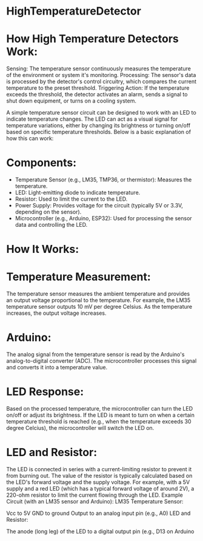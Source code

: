 # HighTemperatureDetector
# How High Temperature Detectors Work:
Sensing: The temperature sensor continuously measures the temperature of the environment or system it's monitoring.
Processing: The sensor's data is processed by the detector's control circuitry, which compares the current temperature to the preset threshold.
Triggering Action: If the temperature exceeds the threshold, the detector activates an alarm, sends a signal to shut down equipment, or turns on a cooling system.


A simple temperature sensor circuit can be designed to work with an LED to indicate temperature changes. The LED can act as a visual signal for temperature variations, either by changing its brightness or turning on/off based on specific temperature thresholds. Below is a basic explanation of how this can work:

# Components:
- Temperature Sensor (e.g., LM35, TMP36, or thermistor): Measures the temperature.
- LED: Light-emitting diode to indicate temperature.
- Resistor: Used to limit the current to the LED.
- Power Supply: Provides voltage for the circuit (typically 5V or 3.3V, depending on the sensor).
-  Microcontroller (e.g., Arduino, ESP32): Used for processing the sensor data and controlling the LED.


# How It Works:

# Temperature Measurement:

The temperature sensor measures the ambient temperature and provides an output voltage proportional to the temperature. For example, the LM35 temperature sensor outputs 10 mV per degree Celsius. As the temperature increases, the output voltage increases.

# Arduino:

The analog signal from the temperature sensor is read by the Arduino's analog-to-digital converter (ADC).
The microcontroller processes this signal and converts it into a temperature value.

# LED Response:

Based on the processed temperature, the microcontroller can turn the LED on/off or adjust its brightness.
If the LED is meant to turn on when a certain temperature threshold is reached (e.g., when the temperature exceeds 30 degree Celcius), the microcontroller will switch the LED on.

# LED and Resistor:

The LED is connected in series with a current-limiting resistor to prevent it from burning out. The value of the resistor is typically calculated based on the LED's forward voltage and the supply voltage.
For example, with a 5V supply and a red LED (which has a typical forward voltage of around 2V), a 220-ohm resistor to limit the current flowing through the LED.
Example Circuit (with an LM35 sensor and Arduino):
LM35 Temperature Sensor:

Vcc to 5V
GND to ground
Output to an analog input pin (e.g., A0)
LED and Resistor:

The anode (long leg) of the LED to a digital output pin (e.g., D13 on Arduino


